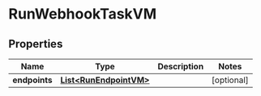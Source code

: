 

# RunWebhookTaskVM


## Properties

| Name | Type | Description | Notes |
|------------ | ------------- | ------------- | -------------|
|**endpoints** | [**List&lt;RunEndpointVM&gt;**](RunEndpointVM.md) |  |  [optional] |



